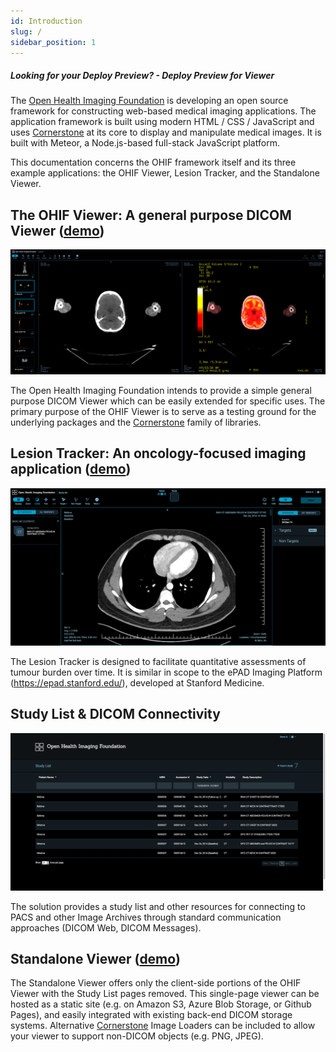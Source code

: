 ```yaml
---
id: Introduction
slug: /
sidebar_position: 1
---
```


##### Looking for your Deploy Preview? - <a onClick="function redirect() { window.location.href='/demo/'; } redirect();">Deploy Preview for Viewer</a>

The [Open Health Imaging Foundation](https://www.ohif.org) is developing an open
source framework for constructing web-based medical imaging applications. The
application framework is built using modern HTML / CSS / JavaScript and uses
[Cornerstone](https://cornerstonejs.org/) at its core to display and manipulate
medical images. It is built with Meteor, a Node.js-based full-stack JavaScript
platform.

This documentation concerns the OHIF framework itself and its three example
applications: the OHIF Viewer, Lesion Tracker, and the Standalone Viewer.

## The **OHIF Viewer**: A general purpose DICOM Viewer ([demo](http://viewer.ohif.org/))

![OHIF Viewer Screenshot](./img/viewer.png)

The Open Health Imaging Foundation intends to provide a simple general purpose
DICOM Viewer which can be easily extended for specific uses. The primary purpose
of the OHIF Viewer is to serve as a testing ground for the underlying packages
and the [Cornerstone](https://cornerstonejs.org/) family of libraries.

## **Lesion Tracker**: An oncology-focused imaging application ([demo](http://lesiontracker.ohif.org/))

![Lesion Tracker Screenshot](./img/lesionTracker.png)

The Lesion Tracker is designed to facilitate quantitative assessments of tumour
burden over time. It is similar in scope to the ePAD Imaging Platform
(https://epad.stanford.edu/), developed at Stanford Medicine.

## Study List & DICOM Connectivity

![Study List Screenshot](./img/worklist.png)

The solution provides a study list and other resources for connecting to PACS
and other Image Archives through standard communication approaches (DICOM Web,
DICOM Messages).

## Standalone Viewer ([demo](https://ohif-viewer.s3-website.eu-central-1.amazonaws.com/?url=https://raw.githubusercontent.com/OHIF/Viewers/master/StandaloneViewer/etc/sampleDICOM.json))

The Standalone Viewer offers only the client-side portions of the OHIF Viewer
with the Study List pages removed. This single-page viewer can be hosted as a
static site (e.g. on Amazon S3, Azure Blob Storage, or Github Pages), and easily
integrated with existing back-end DICOM storage systems. Alternative
[Cornerstone](https://cornerstonejs.org/) Image Loaders can be included to allow
your viewer to support non-DICOM objects (e.g. PNG, JPEG).
